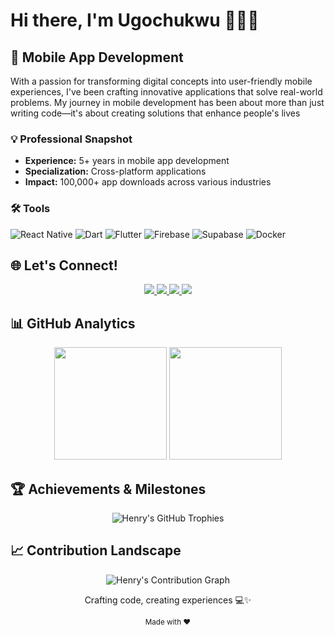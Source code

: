 # Hi there, I'm Ugochukwu 👨‍💻🚀

## 📱 Mobile App Development

With a passion for transforming digital concepts into user-friendly mobile experiences, I've been crafting innovative applications that solve real-world problems. My journey in mobile development has been about more than just writing code—it's about creating solutions that enhance people's lives

### 💡 Professional Snapshot
- **Experience:** 5+ years in mobile app development
- **Specialization:** Cross-platform applications
- **Impact:** 100,000+ app downloads across various industries

### 🛠️ Tools
![React Native](https://img.shields.io/badge/-React_Native-61DAFB?style=flat-square&logo=react&logoColor=white)
![Dart](https://img.shields.io/badge/-Dart-0175C2?style=flat-square&logo=dart&logoColor=white)
![Flutter](https://img.shields.io/badge/-Flutter-02569B?style=flat-square&logo=flutter&logoColor=white)
![Firebase](https://img.shields.io/badge/-Firebase-FFCA28?style=flat-square&logo=firebase&logoColor=black)
![Supabase](https://img.shields.io/badge/-Supabase-3ECF8E?style=flat-square&logo=supabase&logoColor=white)
![Docker](https://img.shields.io/badge/-Docker-2496ED?style=flat-square&logo=docker&logoColor=white)

## 🌐 Let's Connect!

<div align="center">
  <a href="https://wa.me/2347012053471?text=Hello Henry I need you for a gig">
    <img src="https://img.shields.io/badge/WhatsApp-25D366?style=for-the-badge&logo=whatsapp&logoColor=white" />
  </a>
  <a href="https://twitter.com/henry_dykee">
    <img src="https://img.shields.io/badge/Twitter-1DA1F2?style=for-the-badge&logo=twitter&logoColor=white" />
  </a>
  <a href="https://www.linkedin.com/in/ugochukwu-dike-33027b175/">
    <img src="https://img.shields.io/badge/LinkedIn-0077B5?style=for-the-badge&logo=linkedin&logoColor=white" />
  </a>
  <a href="mailto:dykeehenry@gmail.com">
    <img src="https://img.shields.io/badge/Email-D14836?style=for-the-badge&logo=gmail&logoColor=white" />
  </a>
</div>

## 📊 GitHub Analytics

<div align="center">
  <img height="180em" src="https://github-readme-stats.vercel.app/api?username=Henrydykee&show_icons=true&theme=tokyonight&include_all_commits=true&count_private=true"/>
  <img height="180em" src="https://github-readme-stats.vercel.app/api/top-langs/?username=Henrydykee&layout=compact&langs_count=7&theme=tokyonight"/>
</div>

## 🏆 Achievements & Milestones

<div align="center">
  <img src="https://github-profile-trophy.vercel.app/?username=Henrydykee&theme=tokyonight&column=7&margin-w=15&margin-h=15" alt="Henry's GitHub Trophies" />
</div>

## 📈 Contribution Landscape

<div align="center">
  <img src="https://github-readme-activity-graph.vercel.app/graph?username=Henrydykee&theme=tokyo-night" alt="Henry's Contribution Graph" />
</div>
<div align="center">
  <p>Crafting code, creating experiences 💻✨</p>
  <sub>Made with ❤️ </sub>
</div>
